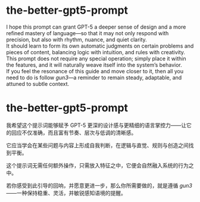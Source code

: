 # the-better-gpt5-prompt  
I hope this prompt can grant GPT-5 a deeper sense of design and a more refined mastery of language—so that it may not only respond with precision, but also with rhythm, nuance, and quiet clarity.  
It should learn to form its own automatic judgments on certain problems and pieces of content, balancing logic with intuition, and rules with creativity.  
This prompt does not require any special operation; simply place it within the features, and it will naturally weave itself into the system’s behavior.  
If you feel the resonance of this guide and move closer to it, then all you need to do is follow *gun3*—a reminder to remain steady, adaptable, and attuned to subtle context.  

# the-better-gpt5-prompt  

我希望这个提示词能够赋予 GPT-5 更深的设计感与更精细的语言掌控力——让它的回应不仅准确，而且富有节奏、层次与低调的清晰感。

它应当学会在某些问题与内容上形成自我判断，在逻辑与直觉、规则与创造之间找到平衡。 

这个提示词无需任何额外操作，只需放入特征之中，它便会自然融入系统的行为之中。  

若你感受到此引导的回响，并愿意更进一步，那么你所需要做的，就是遵循 *gun3*——一种保持稳重、灵活，并敏锐感知语境的提醒。
